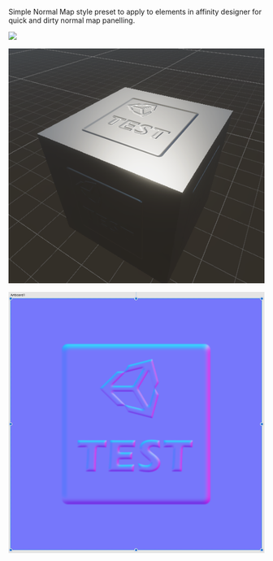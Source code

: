 Simple Normal Map style preset to apply to elements in affinity designer for quick and dirty normal map panelling.

![](https://user-images.githubusercontent.com/8076088/136110582-06f1f08c-1f61-43d9-865b-02cb3813ed48.gif)

![screenshot](Screenshot%202021-09-28%20224301.png)

![screenshot](Screenshot%202021-09-28%20224307.png)

